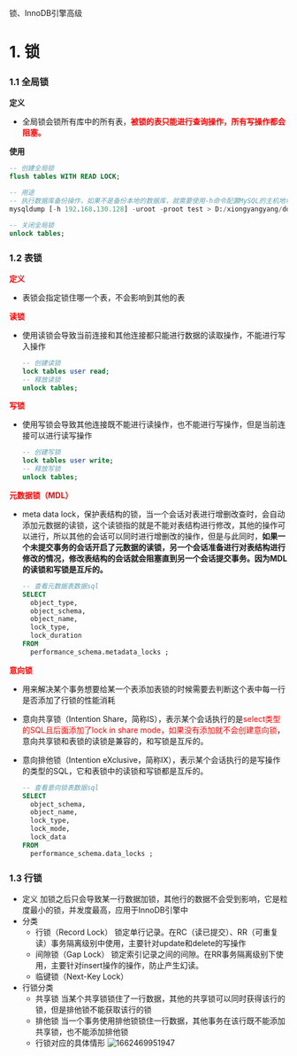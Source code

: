 锁、InnoDB引擎高级

# 1. 锁

### 1.1 全局锁

**定义**

* 全局锁会锁所有库中的所有表，<font color=red>**被锁的表只能进行查询操作，所有写操作都会阻塞。**</font>

**使用**

~~~sql
-- 创建全局锁
flush tables WITH READ LOCK;

-- 用途
-- 执行数据库备份操作，如果不是备份本地的数据库，就需要使用-h命令配置MySQL的主机地址
mysqldump [-h 192.168.130.128] -uroot -proot test > D:/xiongyangyang/documents/SQL转储/test.sql

-- 关闭全局锁
unlock tables;
~~~

### 1.2 表锁

**<font color=red>定义</font>**

* 表锁会指定锁住哪一个表，不会影响到其他的表

**<font color=red>读锁</font>**

* 使用读锁会导致当前连接和其他连接都只能进行数据的读取操作，不能进行写入操作

  ~~~sql
  -- 创建读锁
  lock tables user read;
  -- 释放读锁
  unlock tables;
  ~~~

**<font color=red>写锁</font>**

* 使用写锁会导致其他连接既不能进行读操作，也不能进行写操作，但是当前连接可以进行读写操作

  ~~~sql
  -- 创建写锁
  lock tables user write;
  -- 释放写锁
  unlock tables;
  ~~~

**<font color=red>元数据锁（MDL）</font>**

* meta data lock，保护表结构的锁，当一个会话对表进行增删改查时，会自动添加元数据的读锁，这个读锁指的就是不能对表结构进行修改，其他的操作可以进行，所以其他的会话可以同时进行增删改的操作，但是与此同时，**如果一个未提交事务的会话开启了元数据的读锁，另一个会话准备进行对表结构进行修改的情况，修改表结构的会话就会阻塞直到另一个会话提交事务。因为MDL的读锁和写锁是互斥的。**

  ~~~sql
  -- 查看元数据表数据sql
  SELECT
  	object_type,
  	object_schema,
  	object_name,
  	lock_type,
  	lock_duration
  FROM
  	performance_schema.metadata_locks ;
  ~~~


**<font color=red>意向锁</font>**

* 用来解决某个事务想要给某一个表添加表锁的时候需要去判断这个表中每一行是否添加了行锁的性能消耗

* 意向共享锁（Intention Share，简称IS），表示某个会话执行的是<font color=red>select类型的SQL且后面添加了lock in share mode，如果没有添加就不会创建意向锁</font>，意向共享锁和表锁的读锁是兼容的，和写锁是互斥的。

* 意向排他锁（Intention  eXclusive，简称IX），表示某个会话执行的是写操作的类型的SQL，它和表锁中的读锁和写锁都是互斥的。

  ~~~sql
  -- 查看意向锁表数据sql
  SELECT
  	object_schema,
  	object_name,
  	lock_type,
  	lock_mode,
  	lock_data
  FROM
  	performance_schema.data_locks ;
  ~~~

  

### 1.3 行锁

* 定义
  加锁之后只会导致某一行数据加锁，其他行的数据不会受到影响，它是粒度最小的锁，并发度最高，应用于InnoDB引擎中
* 分类
  * 行锁（Record Lock）
    锁定单行记录。在RC（读已提交）、RR（可重复读）事务隔离级别中使用，主要针对update和delete的写操作
  * 间隙锁（Gap Lock）
    锁定索引记录之间的间隙。在RR事务隔离级别下使用，主要针对insert操作的操作，防止产生幻读。
  * 临键锁（Next-Key Lock）
* 行锁分类
  * 共享锁
    当某个共享锁锁住了一行数据，其他的共享锁可以同时获得该行的锁，但是排他锁不能获取该行的锁
  * 排他锁
    当一个事务使用排他锁锁住一行数据，其他事务在该行既不能添加共享锁，也不能添加排他锁
  * 行锁对应的具体情形
    ![1662469951947](C:\Users\19816\AppData\Roaming\Typora\typora-user-images\1662469951947.png)